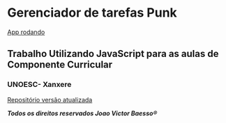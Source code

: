 <h1> Gerenciador de tarefas Punk </h1> <a href="https://relaxed-galileo-5401e6.netlify.app/">App rodando</a>

<h2>Trabalho Utilizando JavaScript para as aulas de Componente Curricular</h2>

<h3>UNOESC- Xanxere</h3>

<a href="https://github.com/victorbaesso/tarefas-react-punk">Repositório versão atualizada</a>

***Todos os direitos reservados Joao Victor Baesso®***



